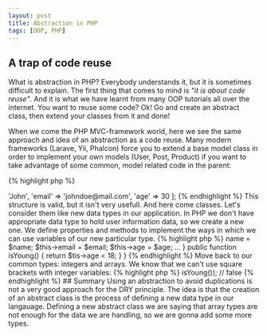 ```yaml
---
layout: post
title: Abstraction in PHP
tags: [OOP, PHP]
---
```


## A trap of code reuse
What is abstraction in PHP? Everybody understands it, but it is sometimes difficult to explain. 
The first thing that comes to mind is *"it is about code reuse"*. And it is what we have learnt from 
many OOP tutorials all over the internet. You want to reuse some code? Ok! Go and create an abstract 
class, then extend your classes from it and done!

When we come the PHP MVC-framework world, here we see the same approach and idea of an abstraction as 
a code reuse. Many modern frameworks (Larave, Yii, Phalcon) force you to extend a base model class in order to implement
your own models (User, Post, Product) if you want to take advantage of some common, model related code 
in the parent:

{% highlight php %}
<?php

namespace App;

use Illuminate\Database\Eloquent\Model;

class User extends Model
{
    // ...
}
{% endhighlight %}

If you extend your models or controllers from framework's base model, have a look at the code of this base 
model. What about code reuse? Do you really need all of theese methods in your child classes?

And here is a trap. There are many different ways to achieve code resuse and abstraction is the worst one.

## Define a new data type

Lets look at an abstraction from another side. PHP as a language has different data types (integer, float, string, array and so on). 
If we need to implement operations with a math logic, we can use integers and floats. If we need some boolean 
logic values, we use boolen variables. You know it, I know it, everybody knows it, becouse it's basics.

But what if we need more complex data, for example we want to hold user and information, associated with him. Of course
it can be done with arrays:

{% highlight php %}
<?php 

$user = [
    'name' => 'John',
    'email' => 'johndoe@mail.com',
    'age' => 30
];
{% endhighlight %}

This structure is valid, but it isn't very usefull. And here come classes. Let's consider them 
like new data types in our application. In PHP we don't have appropriate data type to hold user
information data, so we create a new one. We define properties and methods to implement the ways in
which we can use variables of our new particular type.

{% highlight php %}

<?php

class User {
    protected $name;
    protected $email;
    protected $age;

    public function __construct($name, $email, $age)
    {
        $this->name = $name;
        $this->email = $email;
        $this->age = $age;
        ...
    }

    public function isYoung()
    {
        return $tis->age < 18;
    }
}

{% endhighlight %}

Move back to our common types: integers and arrays. We know that we can't use square brackets with integer variables:

{% highlight php %}
<?php

$integerVar = 3;
echo $integerVar[0];
{% endhighlight %}

We simply know it from our experience. We have been using language enough to understand difference
between integers and arrays and their behaviour. 

In our case we have created a new data type in our code base: class User. Now every developer who works with our
code base can read through the code and unserstand new data type.

Creating a new abstract class, we have a new interface for this data type. When we provide public methods we are saying 
*"Hey, with variable of this data type you can do this and it will behave in this particular way"*. Like it is with arrays, 
integers and strings, so it should be with the new objects.

{% highlight php %}
<?php

$user = new User('John', 'john@mail.com', 30);
var_dump($user->isYoung()); // false

{% endhighlight %}

## Summary

Using an abstraction to avoid duplications is not a very good approach for the DRY principle. The idea is
that the creation of an abstract class is the process of defining a new data type in our langauage. 
Defining a new abstract class we are saying that array types are not enough for the data we are
handling, so we are gonna add some more types.
